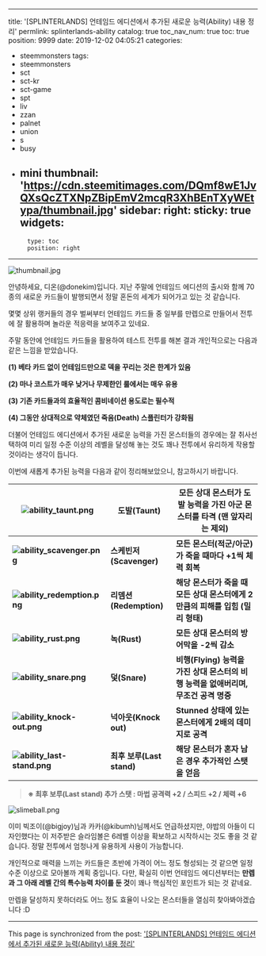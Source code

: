 
---
title: '[SPLINTERLANDS] 언테임드 에디션에서 추가된 새로운 능력(Ability) 내용 정리'
permlink: splinterlands-ability
catalog: true
toc_nav_num: true
toc: true
position: 9999
date: 2019-12-02 04:05:21
categories:
- steemmonsters
tags:
- steemmonsters
- sct
- sct-kr
- sct-game
- spt
- liv
- zzan
- palnet
- union
- s
- busy
- mini
thumbnail: 'https://cdn.steemitimages.com/DQmf8wE1JvQXsQcZTXNpZBipEmV2mcqR3XhBEnTXyWEtypa/thumbnail.jpg'
sidebar:
    right:
        sticky: true
widgets:
    -
        type: toc
        position: right
---


![thumbnail.jpg](https://cdn.steemitimages.com/DQmf8wE1JvQXsQcZTXNpZBipEmV2mcqR3XhBEnTXyWEtypa/thumbnail.jpg)

안녕하세요, 디온(@donekim)입니다. 지난 주말에 언테임드 에디션의 출시와 함께 70종의 새로운 카드들이 발행되면서 정말 혼돈의 세계가 되어가고 있는 것 같습니다. 

몇몇 상위 랭커들의 경우 벌써부터 언테임드 카드들 중 일부를 만렙으로 만들어서 전투에 잘 활용하며 놀라운 적응력을 보여주고 있네요. 

주말 동안에 언테임드 카드들을 활용하여 테스트 전투를 해본 결과 개인적으로는 다음과 같은 느낌을 받았습니다.

**(1) 베타 카드 없이 언테임드만으로 덱을 꾸리는 것은 한계가 있음**

**(2) 마나 코스트가 매우 낮거나 무제한인 룰에서는 매우 유용**

**(3) 기존 카드들과의 효율적인 콤비네이션 용도로는 필수적**

**(4) 그동안 상대적으로 약체였던 죽음(Death) 스플린터가 강화됨**

더불어 언테임드 에디션에서 추가된 새로운 능력을 가진 몬스터들의 경우에는 잘 취사선택하여 미리 일정 수준 이상의 레벨을 달성해 놓는 것도 꽤나 전투에서 유리하게 작용할 것이라는 생각이 듭니다. 

이번에 새롭게 추가된 능력을 다음과 같이 정리해보았으니, 참고하시기 바랍니다.





| ![ability_taunt.png](https://cdn.steemitimages.com/DQmfG612XzHaLnD1ZXuk1BsePjt7V7XbSf1CdyuN4LkDmv9/ability_taunt.png) | **도발(Taunt)**         | **모든 상대 몬스터가 도발 능력을 가진 아군 몬스터를 타격 (맨 앞자리는 제외)** |
| ------------------------------------------------------------ | ----------------------- | ------------------------------------------------------------ |
| **![ability_scavenger.png](https://cdn.steemitimages.com/DQmapYpizLdNshA8HZnNXVKNuDDBWfKDRVvyuoZ9yvZWkT2/ability_scavenger.png)** | **스케빈저(Scavenger)** | **모든 몬스터(적군/아군)가 죽을 때마다 +1씩 체력 회복**      |
| **![ability_redemption.png](https://cdn.steemitimages.com/DQmRALmRdoUkPxNNs1FcYbyBnTEPtWLNHbPvwkuBdpHscwX/ability_redemption.png)** | **리뎀션(Redemption)**  | **해당 몬스터가 죽을 때 모든 상대 몬스터에게 2만큼의 피해를 입힘 (밀리 형태)** |
| **![ability_rust.png](https://cdn.steemitimages.com/DQma1WrFm1vNohwZCFJhnQ3NJWUD5u17DBpEBqi3DZ7YehE/ability_rust.png)** | **녹(Rust)**            | **모든 상대 몬스터의 방어막을 -2씩 감소**                    |
| **![ability_snare.png](https://cdn.steemitimages.com/DQmVQo2DraMVpQk5YAyeVzDefxtUQfpo1987e61HiPV6CZi/ability_snare.png)** | **덫(Snare)**           | **비행(Flying) 능력을 가진 상대 몬스터의 비행 능력을 없애버리며, 무조건 공격 명중** |
| **![ability_knock-out.png](https://cdn.steemitimages.com/DQmeGBNEMzFB6fTxvjCZiCVoDPRxnjKJAowZLNhQGKAPmSw/ability_knock-out.png)** | **넉아웃(Knock out)**   | **Stunned 상태에 있는 몬스터에게 2배의 데미지로 공격**       |
| **![ability_last-stand.png](https://ipfs.busy.org/ipfs/QmUX17WzC4JdNcyHvrFdssMmAcSK5SMcwwsQ9iCPAk6ej8)** | **최후 보루(Last stand)**   | **해당 몬스터가 혼자 남은 경우 추가적인 스탯을 얻음**       |

> **※ 최후 보루(Last stand) 추가 스탯 : 마법 공격력 +2 / 스피드 +2 / 체력 +6**


![slimeball.png](https://cdn.steemitimages.com/DQmSuAhuCTVht5YNV52HbbfYt4pHbYRyGocummF9jSSKm8Q/slimeball.png)

이미 빅조이(@bigjoy)님과 카카(@kibumh)님께서도 언급하셨지만, 야밥의 아들이 디자인했다는 이 저주받은 슬라임볼은 6레벨 이상을 확보하고 시작하시는 것도 좋을 것 같습니다. 정말 전투에서 엄청나게 유용하게 사용이 가능합니다. 

개인적으로 매력을 느끼는 카드들은 초반에 가격이 어느 정도 형성되는 것 같으면 일정 수준 이상으로 모아볼까 계획 중입니다. 다만, 확실히 이번 언테임드 에디션부터는 **만렙과 그 아래 레벨 간의 특수능력 차이를 둔 것**이 꽤나 핵심적인 포인트가 되는 것 같네요.

만렙을 달성하지 못하더라도 어느 정도 효율이 나오는 몬스터들을 열심히 찾아봐야겠습니다 :D

- - -

This page is synchronized from the post: ['[SPLINTERLANDS] 언테임드 에디션에서 추가된 새로운 능력(Ability) 내용 정리'](https://steemit.com/@donekim/splinterlands-ability)
